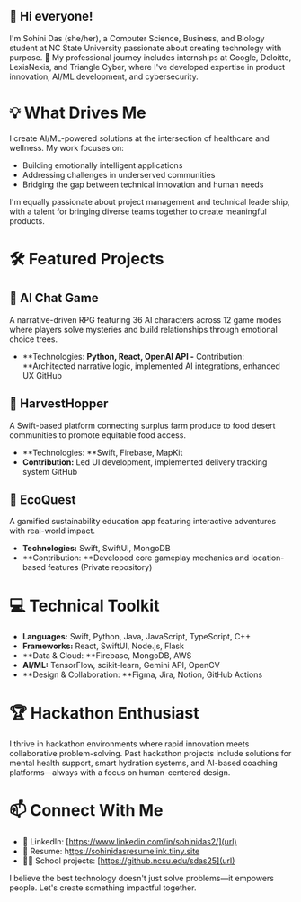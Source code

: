 ## 👋 Hi everyone!
I'm Sohini Das (she/her), a Computer Science, Business, and Biology student at NC State University passionate about creating technology with purpose.
🚀 My professional journey includes internships at Google, Deloitte, LexisNexis, and Triangle Cyber, where I've developed expertise in product innovation, AI/ML development, and cybersecurity.

# 💡 What Drives Me
I create AI/ML-powered solutions at the intersection of healthcare and wellness. My work focuses on:
- Building emotionally intelligent applications
- Addressing challenges in underserved communities
- Bridging the gap between technical innovation and human needs

I'm equally passionate about project management and technical leadership, with a talent for bringing diverse teams together to create meaningful products.

# 🛠️ Featured Projects
## 🧠 AI Chat Game
A narrative-driven RPG featuring 36 AI characters across 12 game modes where players solve mysteries and build relationships through emotional choice trees.
- **Technologies: **Python, React, OpenAI API
-** Contribution: **Architected narrative logic, implemented AI integrations, enhanced UX
GitHub

## 🌾 HarvestHopper
A Swift-based platform connecting surplus farm produce to food desert communities to promote equitable food access.
- **Technologies: **Swift, Firebase, MapKit
- **Contribution:** Led UI development, implemented delivery tracking system
GitHub

## 🌿 EcoQuest
A gamified sustainability education app featuring interactive adventures with real-world impact.
- **Technologies:** Swift, SwiftUI, MongoDB
- **Contribution: **Developed core gameplay mechanics and location-based features
(Private repository)

# 💻 Technical Toolkit
- **Languages:** Swift, Python, Java, JavaScript, TypeScript, C++
- **Frameworks:** React, SwiftUI, Node.js, Flask
- **Data & Cloud: **Firebase, MongoDB, AWS
- **AI/ML:** TensorFlow, scikit-learn, Gemini API, OpenCV
- **Design & Collaboration: **Figma, Jira, Notion, GitHub Actions

# 🏆 Hackathon Enthusiast
I thrive in hackathon environments where rapid innovation meets collaborative problem-solving. Past hackathon projects include solutions for mental health support, smart hydration systems, and AI-based coaching platforms—always with a focus on human-centered design.

# 📫 Connect With Me
- 🔗 LinkedIn: [https://www.linkedin.com/in/sohinidas2/](url)
- 📄 Resume: h[ttps://sohinidasresumelink.tiiny.site](url)
- 👩‍💻 School projects: [https://github.ncsu.edu/sdas25](url)


I believe the best technology doesn't just solve problems—it empowers people. Let's create something impactful together.
